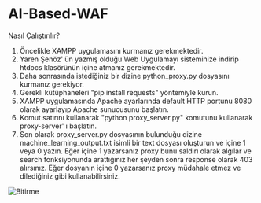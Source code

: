 # AI-Based-WAF

Nasıl Çalıştırılır?

1) Öncelikle XAMPP uygulamasını kurmanız gerekmektedir. 
2) Yaren Şenöz' ün yazmış olduğu Web Uygulamayı sisteminize indirip htdocs klasörünün içine atmanız gerekmektedir. 
3) Daha sonrasında istediğiniz bir dizine python_proxy.py dosyasını kurmanız gerekiyor.
4) Gerekli kütüphaneleri "pip install requests" yöntemiyle kurun.
4) XAMPP uygulamasında Apache ayarlarında default HTTP portunu 8080 olarak ayarlayıp Apache sunucusunu başlatın.
5) Komut satırını kullanarak "python proxy_server.py" komutunu kullanarak proxy-server' ı başlatın.
5) Son olarak proxy_server.py dosyasının bulunduğu dizine machine_learning_output.txt isimli bir text dosyası oluşturun ve içine 1 veya 0 yazın. Eğer içine 1 yazarsanız proxy bunu saldırı olarak algılar ve search fonksiyonunda arattığınız her şeyden sonra response olarak 403 alırsınız. Eğer dosyanın içine 0 yazarsanız proxy müdahale etmez ve dilediğiniz gibi kullanabilirsiniz.

![Bitirme](https://user-images.githubusercontent.com/61901730/236849064-ed56321e-3448-467c-bcb2-294a683b210d.png)
